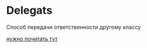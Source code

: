 # Delegats

Способ передачи ответственности другому классу

[нужно почитать тут](https://metanit.com/kotlin/tutorial/5.6.php)